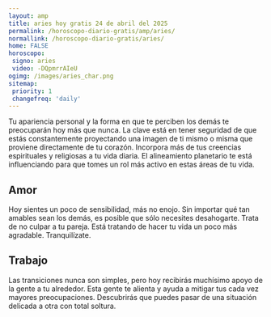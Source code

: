 ```yaml
---
layout: amp
title: aries hoy gratis 24 de abril del 2025 
permalink: /horoscopo-diario-gratis/amp/aries/
normallink: /horoscopo-diario-gratis/aries/
home: FALSE
horoscopo:
 signo: aries
 video: -DQpmrrAIeU
ogimg: /images/aries_char.png
sitemap:
 priority: 1
 changefreq: 'daily'
---
```



Tu apariencia personal y la forma en que te perciben los demás te preocuparán hoy más que nunca. La clave está en tener seguridad de que estás constantemente proyectando una imagen de ti mismo o misma que proviene directamente de tu corazón. Incorpora más de tus creencias espirituales y religiosas a tu vida diaria. El alineamiento planetario te está influenciando para que tomes un rol más activo en estas áreas de tu vida.

## Amor

Hoy sientes un poco de sensibilidad, más no enojo. Sin importar qué tan amables sean los demás, es posible que sólo necesites desahogarte. Trata de no culpar a tu pareja. Está tratando de hacer tu vida un poco más agradable. Tranquilízate.

## Trabajo

Las transiciones nunca son simples, pero hoy recibirás muchísimo apoyo de la gente a tu alrededor. Esta gente te alienta y ayuda a mitigar tus cada vez mayores preocupaciones. Descubrirás que puedes pasar de una situación delicada a otra con total soltura.